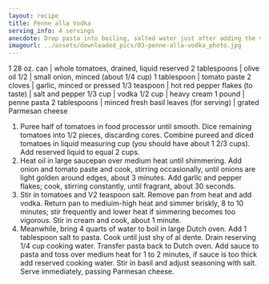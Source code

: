 ```yaml
---
layout: recipe
title: Penne alla Vodka
serving_info: 4 servings
anecdote: Drop pasta into boiling, salted water just after adding the vodka to the sauce. Use a premium vodka; inexpensive brands will taste harsh.
imageurl: ../assets/downloaded_pics/03-penne-alla-vodka_photo.jpg
---
```

<!-- Ingredients -->

1 28 oz. can | whole tomatoes, drained, liquid reserved
2 tablespoons | olive oil
1/2 | small onion, minced (about 1/4 cup)
1 tablespoon | tomato paste
2 cloves | garlic, minced or pressed
1/3 teaspoon | hot red pepper flakes
(to taste) | salt and pepper
1/3 cup | vodka
1/2 cup | heavy cream
1 pound | penne pasta
2 tablespoons | minced fresh basil leaves
(for serving) | grated Parmesan cheese

<!-- split -->
<!-- Steps -->

1. Puree half of tomatoes in food processor until smooth. Dice remaining tomatoes into 1/2 pieces, discarding cores. Combine pureed and diced tomatoes in liquid measuring cup (you should have about 1 2/3 cups). Add reserved liquid to equal 2 cups.
2. Heat oil in large saucepan over medium heat until shimmering. Add onion and tomato paste and cook, stirring occasionally, until onions are light golden around edges, about 3 minutes. Add garlic and pepper flakes; cook, stirring constantly, until fragrant, about 30 seconds.
3. Stir in tomatoes and V2 teaspoon salt. Remove pan from heat and add vodka. Return pan to mediuim-high heat and simmer briskly, 8 to 10 minutes; stir frequently and lower heat if simmering becomes too vigorous. Stir in cream and cook, about 1 minute.
4. Meanwhile, bring 4 quarts of water to boil in large Dutch oven. Add 1 tablespoon salt to pasta. Cook until just shy of al dente. Drain reserving 1/4 cup cooking water. Transfer pasta back to Dutch oven. Add sauce to pasta and toss over medium heat for 1 to 2 minutes, if sauce is too thick add reserved cooking water. Stir in basil and adjust seasoning with salt. Serve immediately, passing Parmesan cheese. 
